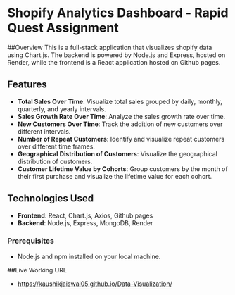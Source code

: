 # Shopify Analytics Dashboard - Rapid Quest Assignment

##Overview
This is a full-stack application that visualizes shopify data using Chart.js. The backend is powered by Node.js and Express, hosted on Render, while the frontend is a React application hosted on Github pages.

## Features

- **Total Sales Over Time**: Visualize total sales grouped by daily, monthly, quarterly, and yearly intervals.
- **Sales Growth Rate Over Time**: Analyze the sales growth rate over time.
- **New Customers Over Time**: Track the addition of new customers over different intervals.
- **Number of Repeat Customers**: Identify and visualize repeat customers over different time frames.
- **Geographical Distribution of Customers**: Visualize the geographical distribution of customers.
- **Customer Lifetime Value by Cohorts**: Group customers by the month of their first purchase and visualize the lifetime value for each cohort.

## Technologies Used

- **Frontend**: React, Chart.js, Axios, Github pages
- **Backend**: Node.js, Express, MongoDB, Render

### Prerequisites

- Node.js and npm installed on your local machine.

##Live Working URL

- https://kaushikjaiswal05.github.io/Data-Visualization/
